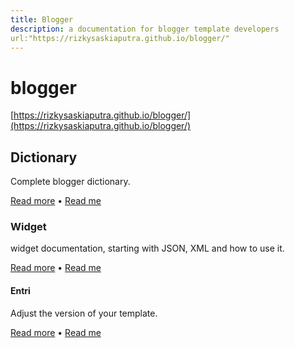 ```yaml
---
title: Blogger
description: a documentation for blogger template developers
url:"https://rizkysaskiaputra.github.io/blogger/"
---
```


# blogger
[https://rizkysaskiaputra.github.io/blogger/](https://rizkysaskiaputra.github.io/blogger/)

## Dictionary
Complete blogger dictionary.

[Read more](https://rizkysaskiaputra.github.io/blogger/dictionary/) • [Read me](https://github.com/rizkysaskiaputra/blogger/tree/master/dictionary/)

### Widget
widget documentation, starting with JSON, XML and how to use it.

[Read more](https://rizkysaskiaputra.github.io/blogger/dictionary/widget/) • [Read me](https://github.com/rizkysaskiaputra/blogger/tree/master/dictionary/widget/)

#### Entri
Adjust the version of your template.

[Read more](https://rizkysaskiaputra.github.io/blogger/dictionary/widget/) • [Read me](https://github.com/rizkysaskiaputra/blogger/tree/master/dictionary/widget/)

